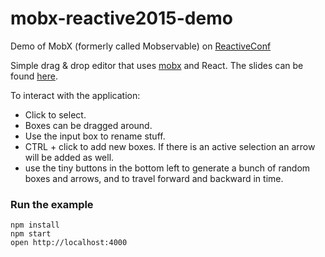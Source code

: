 mobx-reactive2015-demo
=====================

Demo of MobX (formerly called Mobservable) on [ReactiveConf](https://www.youtube.com/watch?v=FEwLwiizlk0)

Simple drag & drop editor that uses [mobx](https://github.com/mweststrate/mobx) and React.
The slides can be found [here](https://docs.google.com/presentation/d/16hE-cxJ8C5XQVjql17krNAeYNF_9I3n3j13ho-KLWYU/edit#slide=id.p).


To interact with the application:
* Click to select.
* Boxes can be dragged around.
* Use the input box to rename stuff.
* CTRL + click to add new boxes. If there is an active selection an arrow will be added as well.
* use the tiny buttons in the bottom left to generate a bunch of random boxes and arrows, and to travel forward and backward in time.

### Run the example

```
npm install
npm start
open http://localhost:4000
```
